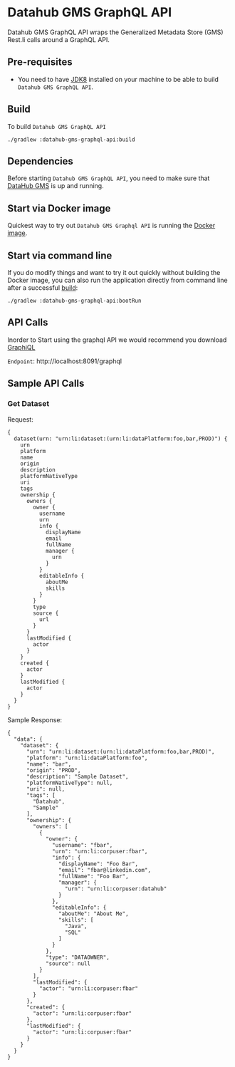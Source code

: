 # Datahub GMS GraphQL API

Datahub GMS GraphQL API wraps the Generalized Metadata Store (GMS) Rest.li calls around a GraphQL API.

## Pre-requisites
* You need to have [JDK8](https://www.oracle.com/java/technologies/jdk8-downloads.html) 
installed on your machine to be able to build `Datahub GMS GraphQL API`.

## Build
To build `Datahub GMS GraphQL API`

`
./gradlew :datahub-gms-graphql-api:build
`

## Dependencies

Before starting `Datahub GMS GraphQL API`, you need to make sure that [DataHub GMS](../gms/README.md) is up and running.

## Start via Docker image
Quickest way to try out `Datahub GMS Graphql API` is running the [Docker image](../docker/datahub-gms-graphql-api).

## Start via command line

If you do modify things and want to try it out quickly without building the Docker image, you can also run
the application directly from command line after a successful [build](#build):
```
./gradlew :datahub-gms-graphql-api:bootRun
```

## API Calls

Inorder to Start using the graphql API we would recommend you download [GraphiQL](https://www.electronjs.org/apps/graphiql)

`Endpoint`: http://localhost:8091/graphql

## Sample API Calls

### Get Dataset

Request: 
```
{
  dataset(urn: "urn:li:dataset:(urn:li:dataPlatform:foo,bar,PROD)") {
    urn
    platform
    name
    origin
    description
    platformNativeType
    uri
    tags
    ownership {
      owners {
        owner {
          username
          urn
          info {
            displayName
            email
            fullName
            manager {
              urn
            }
          }
          editableInfo {
            aboutMe
            skills
          }
        }
        type
        source {
          url
        }
      }
      lastModified {
        actor
      }
    }
    created {
      actor
    }
    lastModified {
      actor
    }
  }
}
```

Sample Response:

```
{
  "data": {
    "dataset": {
      "urn": "urn:li:dataset:(urn:li:dataPlatform:foo,bar,PROD)",
      "platform": "urn:li:dataPlatform:foo",
      "name": "bar",
      "origin": "PROD",
      "description": "Sample Dataset",
      "platformNativeType": null,
      "uri": null,
      "tags": [
        "Datahub",
        "Sample"
      ],
      "ownership": {
        "owners": [
          {
            "owner": {
              "username": "fbar",
              "urn": "urn:li:corpuser:fbar",
              "info": {
                "displayName": "Foo Bar",
                "email": "fbar@linkedin.com",
                "fullName": "Foo Bar",
                "manager": {
                  "urn": "urn:li:corpuser:datahub"
                }
              },
              "editableInfo": {
                "aboutMe": "About Me",
                "skills": [
                  "Java",
                  "SQL"
                ]
              }
            },
            "type": "DATAOWNER",
            "source": null
          }
        ],
        "lastModified": {
          "actor": "urn:li:corpuser:fbar"
        }
      },
      "created": {
        "actor": "urn:li:corpuser:fbar"
      },
      "lastModified": {
        "actor": "urn:li:corpuser:fbar"
      }
    }
  }
}
```


